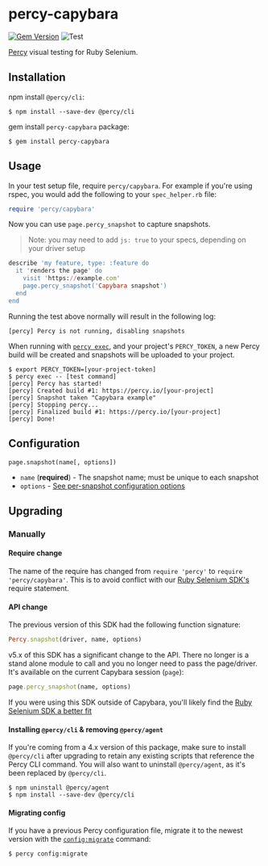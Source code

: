 # percy-capybara
[![Gem Version](https://badge.fury.io/rb/percy-capybara.svg)](https://badge.fury.io/rb/percy-capybara)
![Test](https://github.com/percy/percy-capybara/workflows/Test/badge.svg)

[Percy](https://percy.io) visual testing for Ruby Selenium.

## Installation

npm install `@percy/cli`:

```sh-session
$ npm install --save-dev @percy/cli
```

gem install `percy-capybara` package:

```ssh-session
$ gem install percy-capybara
```

## Usage

In your test setup file, require `percy/capybara`. For example if you're using
rspec, you would add the following to your `spec_helper.rb` file:

``` ruby
require 'percy/capybara'
```

Now you can use `page.percy_snapshot` to capture snapshots.

> Note: you may need to add `js: true` to your specs, depending on your driver setup

```ruby
describe 'my feature, type: :feature do
  it 'renders the page' do
    visit 'https://example.com'
    page.percy_snapshot('Capybara snapshot')
  end
end
```

Running the test above normally will result in the following log:

```sh-session
[percy] Percy is not running, disabling snapshots
```

When running with [`percy
exec`](https://github.com/percy/cli/tree/master/packages/cli-exec#percy-exec), and your project's
`PERCY_TOKEN`, a new Percy build will be created and snapshots will be uploaded to your project.

```sh-session
$ export PERCY_TOKEN=[your-project-token]
$ percy exec -- [test command]
[percy] Percy has started!
[percy] Created build #1: https://percy.io/[your-project]
[percy] Snapshot taken "Capybara example"
[percy] Stopping percy...
[percy] Finalized build #1: https://percy.io/[your-project]
[percy] Done!
```

## Configuration

`page.snapshot(name[, options])`

- `name` (**required**) - The snapshot name; must be unique to each snapshot
- `options` - [See per-snapshot configuration options](https://docs.percy.io/docs/cli-configuration#per-snapshot-configuration)

## Upgrading

### Manually

#### Require change

The name of the require has changed from `require 'percy'` to `require
'percy/capybara'`. This is to avoid conflict with our [Ruby Selenium SDK's](https://github.com/percy/percy-selenium-ruby)
require statement.

#### API change

The previous version of this SDK had the following function signature:

``` ruby
Percy.snapshot(driver, name, options)
```

v5.x of this SDK has a significant change to the API. There no longer is a stand
alone module to call and you no longer need to pass the page/driver. It's
available on the current Capybara session (`page`):

``` ruby
page.percy_snapshot(name, options)
```

If you were using this SDK outside of Capybara, you'll likely find the [Ruby
Selenium SDK a better fit](https://github.com/percy/percy-selenium-ruby)

#### Installing `@percy/cli` & removing `@percy/agent`

If you're coming from a 4.x version of this package, make sure to install `@percy/cli` after
upgrading to retain any existing scripts that reference the Percy CLI
command. You will also want to uninstall `@percy/agent`, as it's been replaced
by `@percy/cli`.

```sh-session
$ npm uninstall @percy/agent
$ npm install --save-dev @percy/cli
```

#### Migrating config

If you have a previous Percy configuration file, migrate it to the newest version with the
[`config:migrate`](https://github.com/percy/cli/tree/master/packages/cli-config#percy-configmigrate-filepath-output) command:

```sh-session
$ percy config:migrate
```
